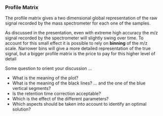 ### Profile Matrix
The profile matrix gives a two dimensional global representation of the raw signal recorded by the mass spectrometer for each one of the samples.

As discussed in the presentation, even with extreme high accuracy the m/z signal recorded by the spectrometer will slightly swing over time. To account for this small effect it is possible to rely on **binning** of the m/z scale. Narrower bins will give a more detailed representation of the true signal, but a bigger profile matrix is the price to pay for this higher level of detail

Some question to orient your discussion ...

* What is the meaning of the plot?
* What is the meaning of the black lines? ... and the one of the blue vertical segments?
* Is the retention time correction acceptable?
* Which is the effect of the different parameters?
* Which aspects should be taken into account to identify an optimal solution?



